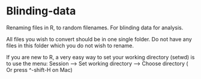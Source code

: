 # Blinding-data
Renaming files in R, to random filenames. For blinding data for analysis. 

All files you wish to convert should be in one single folder. Do not have any files in this folder which you do not wish to rename. 

If you are new to R, a very easy way to set your working directory (setwd) is to use the menu: Session --> Set working directory --> Choose directory ( Or press ^-shift-H on Mac) 

